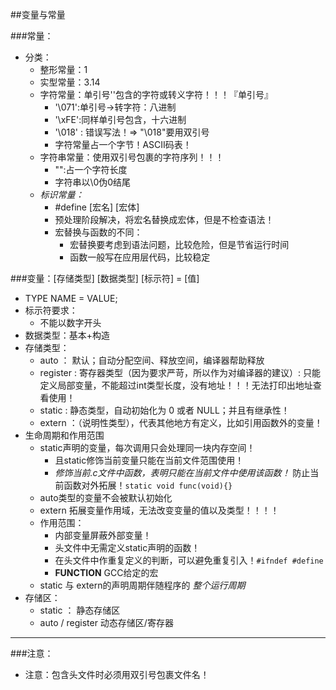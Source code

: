 ##变量与常量

###常量：
- 分类：
    + 整形常量：1
    + 实型常量：3.14
    + 字符常量：单引号''包含的字符或转义字符！！！『单引号』
        * '\071':单引号->转字符：八进制
        * '\xFE':同样单引号包含，十六进制
        * '\018' : 错误写法！=> "\018"要用双引号
        * 字符常量占一个字节！ASCII码表！
    + 字符串常量：使用双引号包裹的字符序列！！！
        * "":占一个字符长度
        * 字符串以\0伪0结尾
    + *标识常量：*
        * #define [宏名] [宏体] 
        * 预处理阶段解决，将宏名替换成宏体，但是不检查语法！
        * 宏替换与函数的不同：
            - 宏替换要考虑到语法问题，比较危险，但是节省运行时间
            - 函数一般写在应用层代码，比较稳定
            
###变量：[存储类型] [数据类型] [标示符] = [值]
- TYPE NAME = VALUE;
- 标示符要求：
    + 不能以数字开头
- 数据类型：基本+构造
- 存储类型：
    * auto ： 默认；自动分配空间、释放空间，编译器帮助释放
    * register : 寄存器类型（因为要求严苛，所以作为对编译器的建议）: 只能定义局部变量，不能超过int类型长度，没有地址！！！无法打印出地址查看使用！
    * static : 静态类型，自动初始化为 0 或者 NULL；并且有继承性！
    * extern ：（说明性类型），代表其他地方有定义，比如引用函数外的变量！
- 生命周期和作用范围
    + static声明的变量，每次调用只会处理同一块内存空间！
        * 且static修饰当前变量只能在当前文件范围使用！
        * <em>修饰当前.c文件中函数，表明只能在当前文件中使用该函数！</em> 防止当前函数对外拓展！`static void func(void){}`
    + auto类型的变量不会被默认初始化
    + extern 拓展变量作用域，无法改变变量的值以及类型！！！！
    + 作用范围：
        * 内部变量屏蔽外部变量！
        * 头文件中无需定义static声明的函数！
        * 在头文件中作重复定义的判断，可以避免重复引入！`#ifndef #define`
        * __FUNCTION__ GCC给定的宏
    +  static 与 extern的声明周期伴随程序的 <em>整个运行周期</em>
- 存储区：
    + static ： 静态存储区
    + auto / register 动态存储区/寄存器

----
###注意：
- 注意：包含头文件时必须用双引号包裹文件名！
